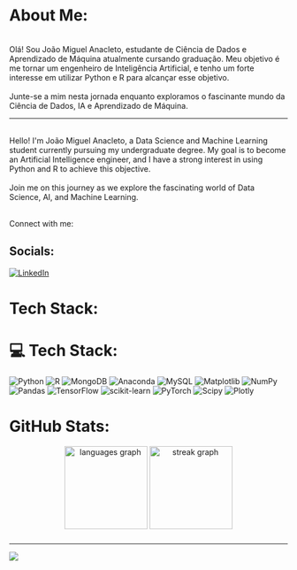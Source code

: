 # About Me:
<br>Olá! Sou João Miguel Anacleto, estudante de Ciência de Dados e Aprendizado de Máquina atualmente cursando graduação. Meu objetivo é me tornar um engenheiro de Inteligência Artificial, e tenho um forte interesse em utilizar Python e R para alcançar esse objetivo.<br>
<br>Junte-se a mim nesta jornada enquanto exploramos o fascinante mundo da Ciência de Dados, IA e Aprendizado de Máquina.<br>
__________________________________________________________________________________________________________________________________
<br>Hello! I'm João Miguel Anacleto, a Data Science and Machine Learning student currently pursuing my undergraduate degree. My goal is to become an Artificial Intelligence engineer, and I have a strong interest in using Python and R to achieve this objective.<br>
<br>Join me on this journey as we explore the fascinating world of Data Science, AI, and Machine Learning.<br>

<br>Connect with me:<br>


## Socials:
[![LinkedIn](https://img.shields.io/badge/LinkedIn-%230077B5.svg?logo=linkedin&logoColor=white)](https://www.linkedin.com/in/joaomiguelanacleto/)  

###

# Tech Stack:
# 💻 Tech Stack:
![Python](https://img.shields.io/badge/python-3670A0?style=for-the-badge&logo=python&logoColor=ffdd54) ![R](https://img.shields.io/badge/r-%23276DC3.svg?style=for-the-badge&logo=r&logoColor=white) ![MongoDB](https://img.shields.io/badge/MongoDB-%234ea94b.svg?style=for-the-badge&logo=mongodb&logoColor=white) ![Anaconda](https://img.shields.io/badge/Anaconda-%2344A833.svg?style=for-the-badge&logo=anaconda&logoColor=white) ![MySQL](https://img.shields.io/badge/mysql-%2300000f.svg?style=for-the-badge&logo=mysql&logoColor=white) ![Matplotlib](https://img.shields.io/badge/Matplotlib-%23ffffff.svg?style=for-the-badge&logo=Matplotlib&logoColor=black) ![NumPy](https://img.shields.io/badge/numpy-%23013243.svg?style=for-the-badge&logo=numpy&logoColor=white) ![Pandas](https://img.shields.io/badge/pandas-%23150458.svg?style=for-the-badge&logo=pandas&logoColor=white) ![TensorFlow](https://img.shields.io/badge/TensorFlow-%23FF6F00.svg?style=for-the-badge&logo=TensorFlow&logoColor=white) ![scikit-learn](https://img.shields.io/badge/scikit--learn-%23F7931E.svg?style=for-the-badge&logo=scikit-learn&logoColor=white) ![PyTorch](https://img.shields.io/badge/PyTorch-%23EE4C2C.svg?style=for-the-badge&logo=PyTorch&logoColor=white) ![Scipy](https://img.shields.io/badge/SciPy-%230C55A5.svg?style=for-the-badge&logo=scipy&logoColor=%white) ![Plotly](https://img.shields.io/badge/Plotly-%233F4F75.svg?style=for-the-badge&logo=plotly&logoColor=white)

###
# GitHub Stats:
<div align="center">
  <img src="https://github-readme-stats.vercel.app/api/top-langs?username=jmanacleto&locale=en&hide_title=false&layout=compact&card_width=320&langs_count=5&theme=dark&hide_border=true&order=2" height="150" alt="languages graph"  />
  <img src="https://streak-stats.demolab.com?user=jmanacleto&locale=en&mode=daily&theme=dark&hide_border=true&border_radius=5&order=3" height="150" alt="streak graph"  />
</div>

###

---
[![](https://visitcount.itsvg.in/api?id=jmanacleto&icon=0&color=0)](https://visitcount.itsvg.in)

<!-- Proudly created with GPRM ( https://gprm.itsvg.in ) -->
